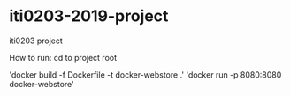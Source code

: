 # iti0203-2019-project

iti0203 project

How to run:
cd to project root

'docker build -f Dockerfile -t docker-webstore .'
'docker run -p 8080:8080 docker-webstore'
